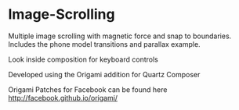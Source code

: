 Image-Scrolling
===============

Multiple image scrolling with magnetic force and snap to boundaries. Includes the phone model transitions and parallax example.

Look inside composition for keyboard controls

Developed using the Origami addition for Quartz Composer

Origami Patches for Facebook can be found here http://facebook.github.io/origami/

